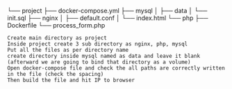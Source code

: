 └── project
├── docker-compose.yml
├── mysql
│   ├── data
│   └── init.sql
├── nginx
│   ├── default.conf
│   └── index.html
└── php
├── Dockerfile
└── process_form.php

    Create main directory as project
    Inside project create 3 sub directory as nginx, php, mysql
    Put all the files as per directory name
    create directory inside mysql named as data and leave it blank (afterward we are going to bind that directory as a volume)
    Open docker-compose file and check the all paths are correctly written in the file (check the spacing)
    Then build the file and hit IP to browser 
